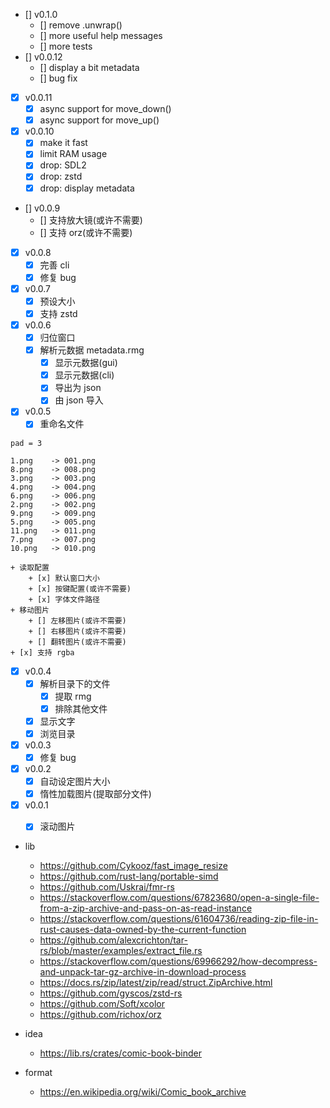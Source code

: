 + [] v0.1.0
    + [] remove .unwrap()
    + [] more useful help messages
    + [] more tests
+ [] v0.0.12
    + [] display a bit metadata
    + [] bug fix
+ [x] v0.0.11
    + [x] async support for move_down()
    + [x] async support for move_up()
+ [x] v0.0.10
    + [x] make it fast
    + [x] limit RAM usage
    + [x] drop: SDL2
    + [x] drop: zstd
    + [x] drop: display metadata
+ [] v0.0.9
    + [] 支持放大镜(或许不需要)
    + [] 支持 orz(或许不需要)
+ [x] v0.0.8
    + [x] 完善 cli
    + [x] 修复 bug
+ [x] v0.0.7
    + [x] 预设大小
    + [x] 支持 zstd
+ [x] v0.0.6
    + [x] 归位窗口
    + [x] 解析元数据 metadata.rmg
        + [x] 显示元数据(gui)
        + [x] 显示元数据(cli)
        + [x] 导出为 json
        + [x] 由 json 导入
+ [x] v0.0.5
    + [x] 重命名文件
```text
pad = 3

1.png    -> 001.png
8.png    -> 008.png
3.png    -> 003.png
4.png    -> 004.png
6.png    -> 006.png
2.png    -> 002.png
9.png    -> 009.png
5.png    -> 005.png
11.png   -> 011.png
7.png    -> 007.png
10.png   -> 010.png
```
    + 读取配置
        + [x] 默认窗口大小
        + [x] 按键配置(或许不需要)
        + [x] 字体文件路径
    + 移动图片
        + [] 左移图片(或许不需要)
        + [] 右移图片(或许不需要)
        + [] 翻转图片(或许不需要)
    + [x] 支持 rgba
+ [x] v0.0.4
    + [x] 解析目录下的文件
        + [x] 提取 rmg
        + [x] 排除其他文件
    + [x] 显示文字
    + [x] 浏览目录
+ [x] v0.0.3
    + [x] 修复 bug
+ [x] v0.0.2
    + [x] 自动设定图片大小
    + [x] 惰性加载图片(提取部分文件)
+ [x] v0.0.1
    + [x] 滚动图片


+ lib
    + https://github.com/Cykooz/fast_image_resize
    + https://github.com/rust-lang/portable-simd
    + https://github.com/Uskrai/fmr-rs
    + https://stackoverflow.com/questions/67823680/open-a-single-file-from-a-zip-archive-and-pass-on-as-read-instance
    + https://stackoverflow.com/questions/61604736/reading-zip-file-in-rust-causes-data-owned-by-the-current-function
    + https://github.com/alexcrichton/tar-rs/blob/master/examples/extract_file.rs
    + https://stackoverflow.com/questions/69966292/how-decompress-and-unpack-tar-gz-archive-in-download-process
    + https://docs.rs/zip/latest/zip/read/struct.ZipArchive.html
    + https://github.com/gyscos/zstd-rs
    + https://github.com/Soft/xcolor
    + https://github.com/richox/orz

+ idea
    + https://lib.rs/crates/comic-book-binder

+ format
    + https://en.wikipedia.org/wiki/Comic_book_archive
